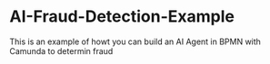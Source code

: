 # AI-Fraud-Detection-Example
This is an example of howt you can build an AI Agent in BPMN with Camunda to determin fraud
